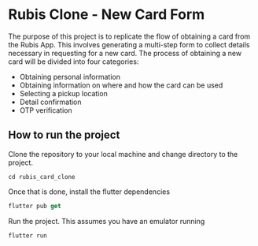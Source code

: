 # Rubis Clone - New Card Form

The purpose of this project is to replicate the flow of obtaining a card from the Rubis App. This involves generating a multi-step form to collect details necessary in requesting for a new card. The process of obtaining a new card will be divided into four categories:

- Obtaining personal information
- Obtaining information on where and how the card can be used
- Selecting a pickup location
- Detail confirmation
- OTP verification

## How to run the project

Clone the repository to your local machine and change directory to the project.

```shell
cd rubis_card_clone
```

Once that is done, install the flutter dependencies

```dart
flutter pub get
```

Run the project. This assumes you have an emulator running

```dart
flutter run
```
